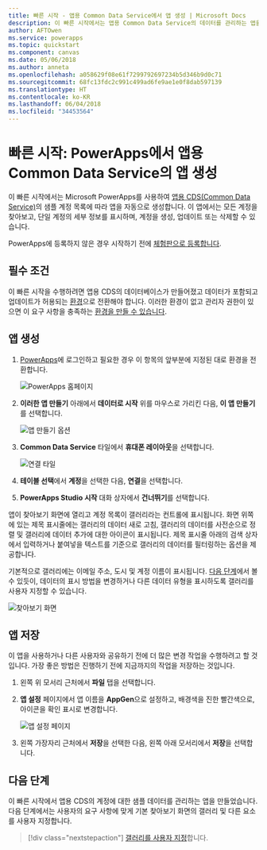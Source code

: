 ```yaml
---
title: 빠른 시작 - 앱용 Common Data Service에서 앱 생성 | Microsoft Docs
description: 이 빠른 시작에서는 앱용 Common Data Service의 데이터를 관리하는 앱을 PowerApps에서 자동으로 생성합니다.
author: AFTOwen
ms.service: powerapps
ms.topic: quickstart
ms.component: canvas
ms.date: 05/06/2018
ms.author: anneta
ms.openlocfilehash: a058629f08e61f7299792697234b5d346b9d0c71
ms.sourcegitcommit: 68fc13fdc2c991c499ad6fe9ae1e0f8dab597139
ms.translationtype: HT
ms.contentlocale: ko-KR
ms.lasthandoff: 06/04/2018
ms.locfileid: "34453564"
---
```

# <a name="quickstart-generate-an-app-from-common-data-service-for-apps-in-powerapps"></a>빠른 시작: PowerApps에서 앱용 Common Data Service의 앱 생성

이 빠른 시작에서는 Microsoft PowerApps를 사용하여 [앱용 CDS(Common Data Service)](../common-data-service/data-platform-intro.md)의 샘플 계정 목록에 따라 앱을 자동으로 생성합니다. 이 앱에서는 모든 계정을 찾아보고, 단일 계정의 세부 정보를 표시하며, 계정을 생성, 업데이트 또는 삭제할 수 있습니다.

PowerApps에 등록하지 않은 경우 시작하기 전에 [체험판으로 등록합니다](https://web.powerapps.com).

## <a name="prerequisites"></a>필수 조건
이 빠른 시작을 수행하려면 앱용 CDS의 데이터베이스가 만들어졌고 데이터가 포함되고 업데이트가 허용되는 [환경](working-with-environments.md)으로 전환해야 합니다. 이러한 환경이 없고 관리자 권한이 있으면 이 요구 사항을 충족하는 [환경을 만들 수 있습니다](../../administrator/environments-administration.md#create-an-environment).

## <a name="generate-an-app"></a>앱 생성
1. [PowerApps](https://web.powerapps.com)에 로그인하고 필요한 경우 이 항목의 앞부분에 지정된 대로 환경을 전환합니다.

    ![PowerApps 홈페이지](./media/data-platform-create-app/sign-in.png)

1. **이러한 앱 만들기** 아래에서 **데이터로 시작** 위를 마우스로 가리킨 다음, **이 앱 만들기**를 선택합니다.

    ![앱 만들기 옵션](./media/data-platform-create-app/make-this-app.png)

1. **Common Data Service** 타일에서 **휴대폰 레이아웃**을 선택합니다.

    ![연결 타일](./media/data-platform-create-app/connection-tile.png)

1. **테이블 선택**에서 **계정**을 선택한 다음, **연결**을 선택합니다.

1. **PowerApps Studio 시작** 대화 상자에서 **건너뛰기**를 선택합니다.

앱이 찾아보기 화면에 열리고 계정 목록이 갤러리라는 컨트롤에 표시됩니다. 화면 위쪽에 있는 제목 표시줄에는 갤러리의 데이터 새로 고침, 갤러리의 데이터를 사전순으로 정렬 및 갤러리에 데이터 추가에 대한 아이콘이 표시됩니다. 제목 표시줄 아래의 검색 상자에서 입력하거나 붙여넣을 텍스트를 기준으로 갤러리의 데이터를 필터링하는 옵션을 제공합니다. 

기본적으로 갤러리에는 이메일 주소, 도시 및 계정 이름이 표시됩니다. [다음 단계](data-platform-create-app.md#next-steps)에서 볼 수 있듯이, 데이터의 표시 방법을 변경하거나 다른 데이터 유형을 표시하도록 갤러리를 사용자 지정할 수 있습니다.

![찾아보기 화면](./media/data-platform-create-app/browse-screen.png)

## <a name="save-the-app"></a>앱 저장
이 앱을 사용하거나 다른 사용자와 공유하기 전에 더 많은 변경 작업을 수행하려고 할 것입니다. 가장 좋은 방법은 진행하기 전에 지금까지의 작업을 저장하는 것입니다.

1. 왼쪽 위 모서리 근처에서 **파일** 탭을 선택합니다.

1. **앱 설정** 페이지에서 앱 이름을 **AppGen**으로 설정하고, 배경색을 진한 빨간색으로, 아이콘을 확인 표시로 변경합니다.

    ![앱 설정 페이지](./media/data-platform-create-app/app-settings.png)

1. 왼쪽 가장자리 근처에서 **저장**을 선택한 다음, 왼쪽 아래 모서리에서 **저장**을 선택합니다.

## <a name="next-steps"></a>다음 단계
이 빠른 시작에서 앱용 CDS의 계정에 대한 샘플 데이터를 관리하는 앱을 만들었습니다. 다음 단계에서는 사용자의 요구 사항에 맞게 기본 찾아보기 화면의 갤러리 및 다른 요소를 사용자 지정합니다.

> [!div class="nextstepaction"]
> [갤러리를 사용자 지정](customize-layout-sharepoint.md)합니다.
